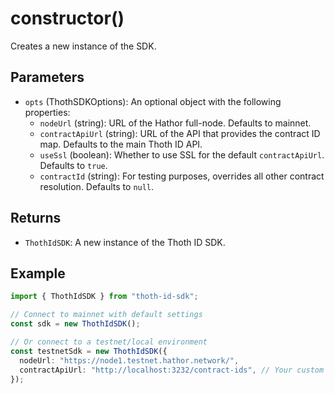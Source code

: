 # constructor()

Creates a new instance of the SDK.

## Parameters

- `opts` (ThothSDKOptions): An optional object with the following properties:
  - `nodeUrl` (string): URL of the Hathor full-node. Defaults to mainnet.
  - `contractApiUrl` (string): URL of the API that provides the contract ID map. Defaults to the main Thoth ID API.
  - `useSsl` (boolean): Whether to use SSL for the default `contractApiUrl`. Defaults to `true`.
  - `contractId` (string): For testing purposes, overrides all other contract resolution. Defaults to `null`.

## Returns

- `ThothIdSDK`: A new instance of the Thoth ID SDK.

## Example

```typescript
import { ThothIdSDK } from "thoth-id-sdk";

// Connect to mainnet with default settings
const sdk = new ThothIdSDK();

// Or connect to a testnet/local environment
const testnetSdk = new ThothIdSDK({
  nodeUrl: "https://node1.testnet.hathor.network/",
  contractApiUrl: "http://localhost:3232/contract-ids", // Your custom contract API
});
```
